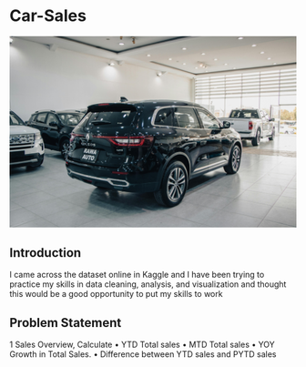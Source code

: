 # Car-Sales
![](yard.jpg)
## Introduction 
I came across the dataset online in Kaggle and I have been trying to practice my skills in data cleaning, analysis, and visualization and thought this would be a good opportunity to put my skills to work
## Problem Statement
1 Sales Overview, Calculate 
•	YTD Total sales
•	MTD Total sales 
•	YOY Growth in Total Sales.
•	Difference between YTD sales and PYTD sales 

